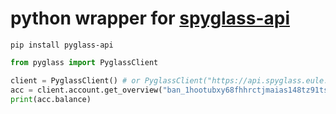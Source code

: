 # python wrapper for [spyglass-api](https://github.com/dev-ptera/spyglass-api)

```console
pip install pyglass-api
```

```python
from pyglass import PyglassClient

client = PyglassClient() # or PyglassClient("https://api.spyglass.eule.wtf/banano")
acc = client.account.get_overview("ban_1hootubxy68fhhrctjmaias148tz91tsse3pq1pgmfedsm3cubhobuihqnxd")
print(acc.balance)
```
